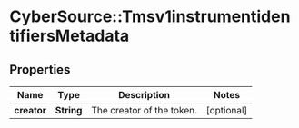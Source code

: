 # CyberSource::Tmsv1instrumentidentifiersMetadata

## Properties
Name | Type | Description | Notes
------------ | ------------- | ------------- | -------------
**creator** | **String** | The creator of the token. | [optional] 


